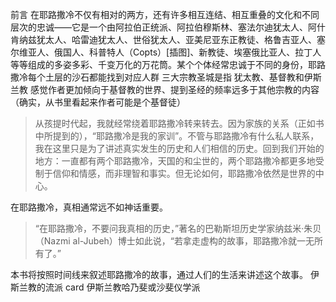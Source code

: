 前言
在耶路撒冷不仅有相对的两方，还有许多相互连结、相互重叠的文化和不同层次的忠诚——它是一个由阿拉伯正统派、阿拉伯穆斯林、塞法尔迪犹太人、阿什肯纳兹犹太人、哈雷迪犹太人、世俗犹太人、亚美尼亚东正教徒、格鲁吉亚人、塞尔维亚人、俄国人、科普特人（Copts）[插图]、新教徒、埃塞俄比亚人、拉丁人等等组成的多姿多彩、千变万化的万花筒。某个个体经常忠诚于不同的身份，耶路撒冷每个土层的沙石都能找到对应人群
三大宗教圣城是指 犹太教、基督教和伊斯兰教
感觉作者更加倾向于基督教的世界、提到圣经的频率远多于其他宗教的内容 （确实，从书里看起来作者可能是个基督徒）
> 从孩提时代起，我就经常绕着耶路撒冷转来转去。因为家族的关系（正如书中所提到的），“耶路撒冷是我的家训”。不管与耶路撒冷有什么私人联系，我在这里只是为了讲述真实发生的历史和人们相信的历史。回到我们开始的地方：一直都有两个耶路撒冷，天国的和尘世的，两个耶路撒冷都更多地受制于信仰和情感，而非理智和事实。但无论如何，耶路撒冷依然是世界的中心。  

在耶路撒冷，真相通常远不如神话重要。
> “在耶路撒冷，不要问我真相的历史，”著名的巴勒斯坦历史学家纳兹米·朱贝（Nazmi al-Jubeh）博士如此说，“若拿走虚构的故事，耶路撒冷就一无所有了。”  

本书将按照时间线来叙述耶路撒冷的故事，通过人们的生活来讲述这个故事。
伊斯兰教的流派 card
伊斯兰教哈乃斐或沙斐仪学派